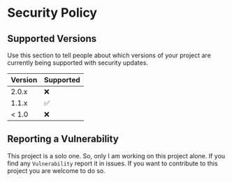 # Security Policy

## Supported Versions

Use this section to tell people about which versions of your project are
currently being supported with security updates.

| Version | Supported          |
| ------- | ------------------ |
| 2.0.x   | :x:                |
| 1.1.x   | :white_check_mark: |
| < 1.0   | :x:                |

## Reporting a Vulnerability

This project is a solo one. So, only I am working on this project alone.
If you find any `Vulnerability` report it in issues.
If you want to contribute to this project you are welcome to do so.
